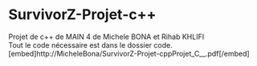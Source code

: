 # SurvivorZ-Projet-c++  
Projet de c++ de MAIN 4 de Michele BONA et Rihab KHLIFI  
Tout le code nécessaire est dans le dossier code.
[embed]http://MicheleBona/SurvivorZ-Projet-cppProjet_C__.pdf[/embed]
